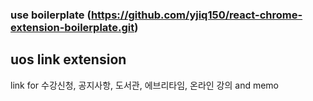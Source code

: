 ### use boilerplate (https://github.com/yjiq150/react-chrome-extension-boilerplate.git)
## uos link extension
link for 수강신청, 공지사항, 도서관, 에브리타임, 온라인 강의 and memo
